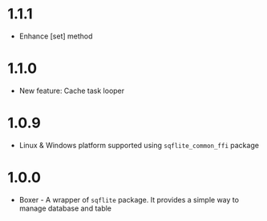 # 1.1.1

*  Enhance [set] method

# 1.1.0

*  New feature: Cache task looper

# 1.0.9

*  Linux & Windows platform supported using `sqflite_common_ffi` package

# 1.0.0

* Boxer - A wrapper of `sqflite` package. It provides a simple way to manage database and table
